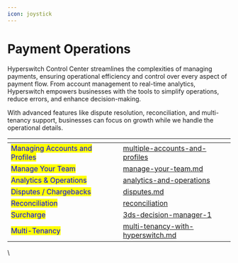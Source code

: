 ```yaml
---
icon: joystick
---
```


# Payment Operations

Hyperswitch Control Center streamlines the complexities of managing payments, ensuring operational efficiency and control over every aspect of payment flow. From account management to real-time analytics, Hyperswitch empowers businesses with the tools to simplify operations, reduce errors, and enhance decision-making.

With advanced features like dispute resolution, reconciliation, and multi-tenancy support, businesses can focus on growth while we handle the operational details.

<table data-card-size="large" data-view="cards"><thead><tr><th></th><th data-hidden></th><th data-hidden></th><th data-hidden data-card-target data-type="content-ref"></th></tr></thead><tbody><tr><td><mark style="color:blue;">Managing Accounts and Profiles</mark></td><td></td><td></td><td><a href="multiple-accounts-and-profiles/">multiple-accounts-and-profiles</a></td></tr><tr><td><mark style="color:blue;">Manage Your Team</mark></td><td></td><td></td><td><a href="manage-your-team.md">manage-your-team.md</a></td></tr><tr><td><mark style="color:blue;">Analytics &#x26; Operations</mark></td><td></td><td></td><td><a href="analytics-and-operations/">analytics-and-operations</a></td></tr><tr><td><mark style="color:blue;">Disputes / Chargebacks</mark></td><td></td><td></td><td><a href="disputes.md">disputes.md</a></td></tr><tr><td><mark style="color:blue;">Reconciliation</mark></td><td></td><td></td><td><a href="reconciliation/">reconciliation</a></td></tr><tr><td><mark style="color:blue;">Surcharge</mark></td><td></td><td></td><td><a href="3ds-decision-manager-1/">3ds-decision-manager-1</a></td></tr><tr><td><mark style="color:blue;">Multi-Tenancy</mark></td><td></td><td></td><td><a href="multi-tenancy-with-hyperswitch.md">multi-tenancy-with-hyperswitch.md</a></td></tr></tbody></table>

\
